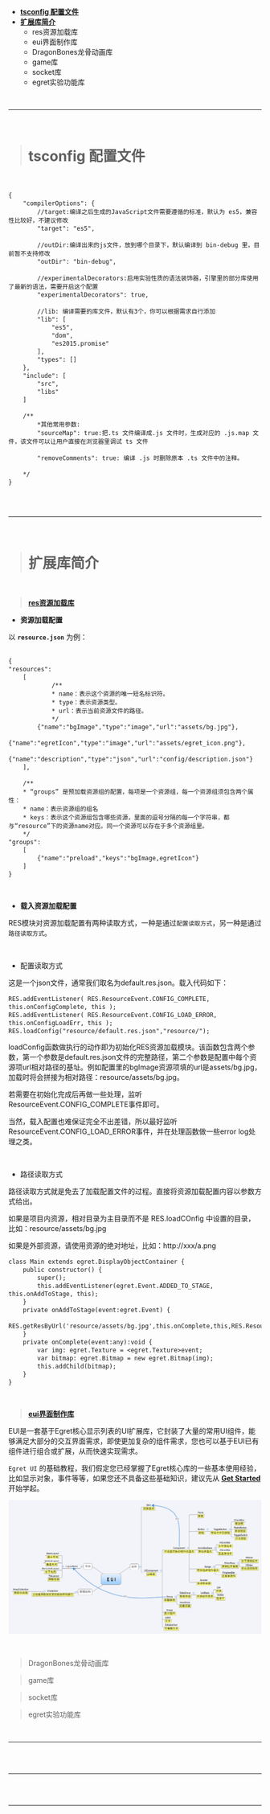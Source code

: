 



- **[tsconfig 配置文件](http://developer.egret.com/cn/github/egret-docs/Engine2D/projectConfig/tsconfig/index.html)**
- **[扩展库简介](http://developer.egret.com/cn/github/egret-docs/Engine2D/projectConfig/extendRepSummary/index.html)**
	- res资源加载库
	- eui界面制作库
	- DragonBones龙骨动画库
	- game库
	- socket库
	- egret实验功能库

<br/>

***
<br/>

># tsconfig 配置文件

```


{
    "compilerOptions": {
		//target:编译之后生成的JavaScript文件需要遵循的标准，默认为 es5，兼容性比较好，不建议修改
        "target": "es5",
        
        //outDir:编译出来的js文件，放到哪个目录下，默认编译到 bin-debug 里，目前暂不支持修改
        "outDir": "bin-debug",
        
        //experimentalDecorators:启用实验性质的语法装饰器，引擎里的部分库使用了最新的语法，需要开启这个配置
        "experimentalDecorators": true,
        
        //lib: 编译需要的库文件，默认有3个，你可以根据需求自行添加
        "lib": [
            "es5",
            "dom",
            "es2015.promise"
        ],
        "types": []
    },
    "include": [
        "src",
        "libs"
    ]
    
    /**
	    *其他常用参数:
		"sourceMap": true:把.ts 文件编译成.js 文件时，生成对应的 .js.map 文件，该文件可以让用户直接在浏览器里调试 ts 文件
		
		"removeComments": true: 编译 .js 时删除原本 .ts 文件中的注释。

    */
}


```




<br/>

***
<br/>

># 扩展库简介

<br/>

> **[res资源加载库](http://developer.egret.com/cn/github/egret-docs/extension/RES/newres/index.html)**

- **资源加载配置**

以 **`resource.json`** 为例：

```

{
"resources":
    [
		    /**
		    * name：表示这个资源的唯一短名标识符。
		    * type：表示资源类型。
		    * url：表示当前资源文件的路径。
		    */
        {"name":"bgImage","type":"image","url":"assets/bg.jpg"},
        {"name":"egretIcon","type":"image","url":"assets/egret_icon.png"},
        {"name":"description","type":"json","url":"config/description.json"}
    ],
    
    /**
    * “groups” 是预加载资源组的配置，每项是一个资源组，每一个资源组须包含两个属性：
    * name：表示资源组的组名
    * keys：表示这个资源组包含哪些资源，里面的逗号分隔的每一个字符串，都与“resource”下的资源name对应。同一个资源可以存在于多个资源组里。
    */
"groups":
    [
        {"name":"preload","keys":"bgImage,egretIcon"}
    ]
}

```


<br/>

- **载入资源加载配置**

RES模块对资源加载配置有两种读取方式，一种是通过`配置读取方式`，另一种是通过`路径读取方式`。


<br/>

- 配置读取方式

这是一个json文件，通常我们取名为default.res.json。载入代码如下：

```
RES.addEventListener( RES.ResourceEvent.CONFIG_COMPLETE, this.onConfigComplete, this ); 
RES.addEventListener( RES.ResourceEvent.CONFIG_LOAD_ERROR, this.onConfigLoadErr, this ); 
RES.loadConfig("resource/default.res.json","resource/");

```

loadConfig函数做执行的动作即为初始化RES资源加载模块。该函数包含两个参数，第一个参数是default.res.json文件的完整路径，第二个参数是配置中每个资源项url相对路径的基址。例如配置里的bgImage资源项填的url是assets/bg.jpg，加载时将会拼接为相对路径：resource/assets/bg.jpg。

若需要在初始化完成后再做一些处理，监听ResourceEvent.CONFIG_COMPLETE事件即可。

当然，载入配置也难保证完全不出差错，所以最好监听 ResourceEvent.CONFIG_LOAD_ERROR事件，并在处理函数做一些error log处理之类。


<br/>

- 路径读取方式

路径读取方式就是免去了加载配置文件的过程。直接将资源加载配置内容以参数方式给出。

如果是项目内资源，相对目录为主目录而不是 RES.loadCOnfig 中设置的目录，比如：resource/assets/bg.jpg

如果是外部资源，请使用资源的绝对地址，比如：http://xxx/a.png

```
class Main extends egret.DisplayObjectContainer {
    public constructor() {
        super();
        this.addEventListener(egret.Event.ADDED_TO_STAGE, this.onAddToStage, this);
    }
    private onAddToStage(event:egret.Event) {
        RES.getResByUrl('resource/assets/bg.jpg',this.onComplete,this,RES.ResourceItem.TYPE_IMAGE);
    }
    private onComplete(event:any):void {
        var img: egret.Texture = <egret.Texture>event;
        var bitmap: egret.Bitmap = new egret.Bitmap(img);
        this.addChild(bitmap);
    }
}
```








<br/>


> **[eui界面制作库](http://developer.egret.com/cn/github/egret-docs/extension/EUI/outline/introduction/index.html)**

EUI是一套基于Egret核心显示列表的UI扩展库，它封装了大量的常用UI组件，能够满足大部分的交互界面需求，即使更加复杂的组件需求，您也可以基于EUI已有组件进行组合或扩展，从而快速实现需求。

`Egret UI` 的基础教程，我们假定您已经掌握了Egret核心库的一些基本使用经验，比如显示对象，事件等等，如果您还不具备这些基础知识，建议先从 [**Get Started**](https://docs.egret.com/engine/docs/getStarted/helloWorld) 开始学起。


![z40](https://raw.githubusercontent.com/harleyGit/StudyNotes/master/Pictures/z40.png)






<br/>


> DragonBones龙骨动画库


> game库


> socket库


> egret实验功能库




<br/>

***
<br/>



<br/>

***
<br/>


<br/>

***
<br/>


